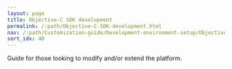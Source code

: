 ```yaml
---
layout: page
title: Objective-C SDK development
permalink: /:path/Objective-C-SDK-development.html
nav: /:path/Customization-guide/Development-environment-setup/Objective-C-SDK-development
sort_idx: 40
---
```


Guide for those looking to modify and/or extend the platform.